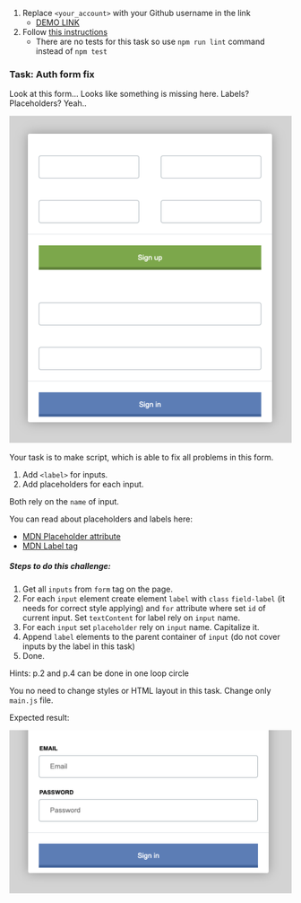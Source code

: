 1. Replace `<your_account>` with your Github username in the link
    - [DEMO LINK](https://taniaomelko.github.io/js_task_fix_form_DOM/)
2. Follow [this instructions](https://mate-academy.github.io/layout_task-guideline/)
    - There are no tests for this task so use `npm run lint` command instead of `npm test`

### Task: Auth form fix

Look at this form... Looks like something is missing here. Labels? Placeholders? Yeah..

![Preview](./src/images/preview.png)

Your task is to make script, which is able to fix all problems in this form.
1) Add `<label>` for inputs.
2) Add placeholders for each input.

Both rely on the `name` of input.

You can read about placeholders and labels here:
- [MDN Placeholder attribute](https://developer.mozilla.org/en-US/docs/Web/HTML/Element/Input#attr-placeholder)
- [MDN Label tag](https://developer.mozilla.org/en-US/docs/Web/HTML/Element/label)

##### Steps to do this challenge:
1) Get all `inputs` from `form` tag on the page.
2) For each `input` element create element `label` with `class` `field-label` (it needs for correct style applying) and `for` attribute where set `id` of current input. Set `textContent` for label rely on `input` name.
3) For each `input` set `placeholder` rely on `input` name. Capitalize it.
4) Append `label` elements to the parent container of `input` (do not cover inputs by the label in this task)
5) Done.

Hints: p.2 and p.4 can be done in one loop circle

You no need to change styles or HTML layout in this task. Change only `main.js` file.

Expected result:

![Preview](./src/images/result.png)
